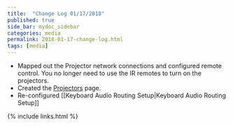 ```yaml
---
title:  "Change Log 01/17/2018"
published: true
side_bar: mydoc_sidebar
categories: media
permalink: 2018-01-17-change-log.html
tags: [media]
---
```


- Mapped out the Projector network connections and configured remote control.  You no longer need to use the IR remotes to turn on the projectors.
- Created the [Projectors](https://github.com/NewValleyChurch/Infrastructure/wiki/Projectors) page.
- Re-configured [[Keyboard Audio Routing Setup|Keyboard Audio Routing Setup]]

{% include links.html %}
